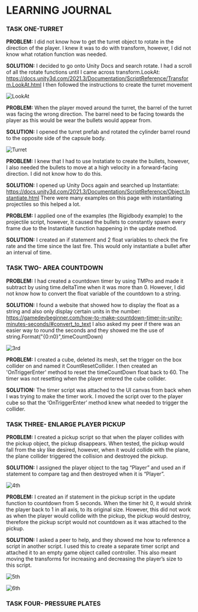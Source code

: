 # LEARNING JOURNAL

### TASK ONE-TURRET

**PROBLEM:**
I did not know how to get the turret object to rotate in the direction of the player. I knew it was to do with transform, however, I did not know what rotation function was needed.

**SOLUTION:**
I decided to go onto Unity Docs and search rotate. I had a scroll of all the rotate functions until I came across transform.LookAt: https://docs.unity3d.com/2021.3/Documentation/ScriptReference/Transform.LookAt.html
I then followed the instructions to create the turret movement

![LookAt](https://user-images.githubusercontent.com/114989045/199606018-f4c53f24-c196-4222-9ff1-ef51b5c021f9.png)


**PROBLEM:**
When the player moved around the turret, the barrel of the turret was facing the wrong direction. The barrel need to be facing towards the player as this would be wear the bullets would appear from.


**SOLUTION:**
I opened the turret prefab and rotated the cylinder barrel round to the opposite side of the capsule body.

![Turret](https://user-images.githubusercontent.com/114989045/199606095-893c2e65-0ba8-4a49-8916-76f61141d718.png)


**PROBLEM:**
I knew that I had to use Instatiate to create the bullets, however, I also needed the bullets to move at a high velocity in a forward-facing direction. I did not know how to do this.

**SOLUTION:**
I opened up Unity Docs again and searched up Instantiate: https://docs.unity3d.com/2021.3/Documentation/ScriptReference/Object.Instantiate.html
There were many examples on this page with instantiating projectiles so this helped a lot.

**PROBLEM:**
I applied one of the examples (the Rigidbody example) to the projectile script, however, It caused the bullets to constantly spawn every frame due to the Instantiate function happening in the update method.

**SOLUTION:**
I created an if statement and 2 float variables to check the fire rate and the time since the last fire. This would only instantiate a bullet after an interval of time.
































### TASK TWO- AREA COUNTDOWN

**PROBLEM:**
I had created a countdown timer by using TMPro and made it subtract by using time.deltaTime when it was more than 0. However, I did not know how to convert the float variable of the countdown to a string. 

**SOLUTION:**
I found a website that showed how to display the float as a string and also only display certain units in the number: https://gamedevbeginner.com/how-to-make-countdown-timer-in-unity-minutes-seconds/#convert_to_text 
I also asked my peer if there was an easier way to round the seconds and they showed me the use of string.Format("{0:n0}",timeCountDown)

![3rd](https://user-images.githubusercontent.com/114989045/199607209-f9b5c201-8b6e-4742-9d89-40ef04447cc0.png)



**PROBLEM:**
I created a cube, deleted its mesh, set the trigger on the box collider on and named it CountResetCollider. I then created an 'OnTriggerEnter' method to reset the timeCountDown float back to 60. The timer was not resetting when the player entered the cube collider.

**SOLUTION:**
The timer script was attached to the UI canvas from back when I was trying to make the timer work. I moved the script over to the player cube so that the ‘OnTriggerEnter’ method knew what needed to trigger the collider.


### TASK THREE- ENLARGE PLAYER PICKUP 

**PROBLEM:**
I created a pickup script so that when the player collides with the pickup object, the pickup disappears. When tested, the pickup would fall from the sky like desired, however, when it would collide with the plane, the plane collider triggered the collision and destroyed the pickup. 

**SOLUTION:**
I assigned the player object to the tag “Player” and used an if statement to compare tag and then destroyed when it is “Player”.

![4th](https://user-images.githubusercontent.com/114989045/199607257-7bbb2e14-a138-49e8-aeda-0e08e81c430c.png)



**PROBLEM:**
I created an if statement in the pickup script in the update function to countdown from 5 seconds. When the timer hit 0, it would shrink the player back to 1 in all axis, to its original size. However, this did not work as when the player would collide with the pickup, the pickup would destroy, therefore the pickup script would not countdown as it was attached to the pickup.

**SOLUTION:**
I asked a peer to help, and they showed me how to reference a script in another script. I used this to create a separate timer script and attached it to an empty game object called controller. This also meant moving the transforms for increasing and decreasing the player’s size to this script.

![5th](https://user-images.githubusercontent.com/114989045/199607298-910574e6-2aff-4897-90f4-ed332bc7cc8c.png)

![6th](https://user-images.githubusercontent.com/114989045/199607326-4c81e851-4d6a-4385-bd54-b8faa9215398.png)


### TASK FOUR- PRESSURE PLATES

